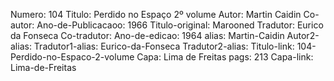 Numero: 104
Titulo: Perdido no Espaço 2º volume
Autor: Martin Caidin
Co-autor: 
Ano-de-Publicacaoo: 1966
Titulo-original: Marooned
Tradutor: Eurico da Fonseca
Co-tradutor: 
Ano-de-edicao: 1964
alias: Martin-Caidin
Autor2-alias: 
Tradutor1-alias: Eurico-da-Fonseca
Tradutor2-alias: 
Titulo-link: 104-Perdido-no-Espaco-2-volume
Capa: Lima de Freitas
pags: 213
Capa-link: Lima-de-Freitas
